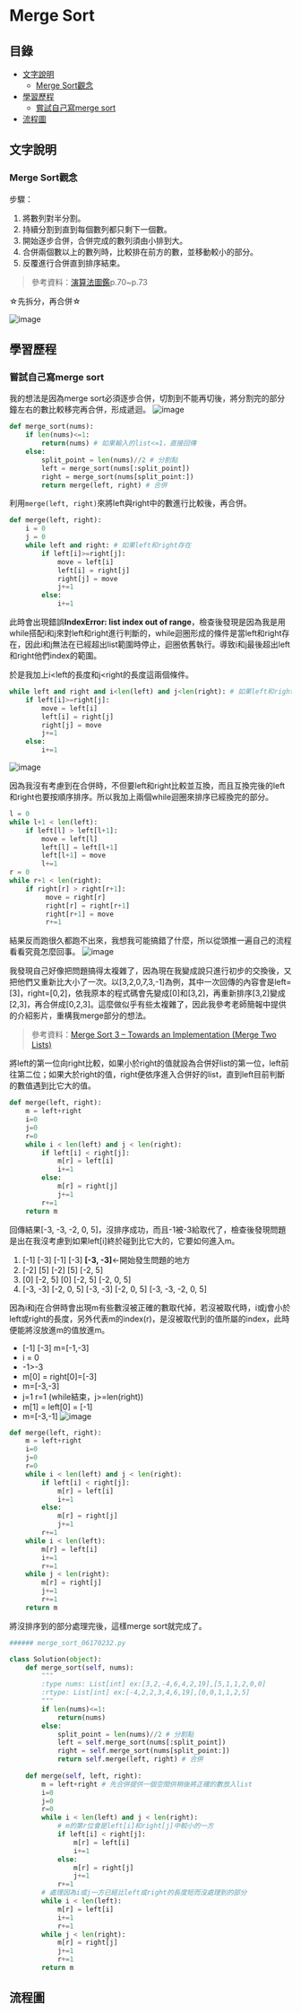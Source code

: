 # Merge Sort
## 目錄
* [文字說明](https://github.com/HTY62006/MyLearningNote/blob/master/HW2/Merge_Sort_%E6%B5%81%E7%A8%8B%E5%9C%96%E3%80%81%E5%AD%B8%E7%BF%92%E6%AD%B7%E7%A8%8B%E8%88%87%E6%96%87%E5%AD%97%E8%AA%AA%E6%98%8E.md#%E6%96%87%E5%AD%97%E8%AA%AA%E6%98%8E)
  * [Merge Sort觀念](https://github.com/HTY62006/MyLearningNote/blob/master/HW2/Merge_Sort_%E6%B5%81%E7%A8%8B%E5%9C%96%E3%80%81%E5%AD%B8%E7%BF%92%E6%AD%B7%E7%A8%8B%E8%88%87%E6%96%87%E5%AD%97%E8%AA%AA%E6%98%8E.md#merge-sort%E8%A7%80%E5%BF%B5)
* [學習歷程](https://github.com/HTY62006/MyLearningNote/blob/master/HW2/Merge_Sort_%E6%B5%81%E7%A8%8B%E5%9C%96%E3%80%81%E5%AD%B8%E7%BF%92%E6%AD%B7%E7%A8%8B%E8%88%87%E6%96%87%E5%AD%97%E8%AA%AA%E6%98%8E.md#%E5%AD%B8%E7%BF%92%E6%AD%B7%E7%A8%8B)
  * [嘗試自己寫merge sort](https://github.com/HTY62006/MyLearningNote/blob/master/HW2/Merge_Sort_%E6%B5%81%E7%A8%8B%E5%9C%96%E3%80%81%E5%AD%B8%E7%BF%92%E6%AD%B7%E7%A8%8B%E8%88%87%E6%96%87%E5%AD%97%E8%AA%AA%E6%98%8E.md#%E5%98%97%E8%A9%A6%E8%87%AA%E5%B7%B1%E5%AF%ABmerge-sort)
* [流程圖](https://github.com/HTY62006/MyLearningNote/blob/master/HW2/Merge_Sort_%E6%B5%81%E7%A8%8B%E5%9C%96%E3%80%81%E5%AD%B8%E7%BF%92%E6%AD%B7%E7%A8%8B%E8%88%87%E6%96%87%E5%AD%97%E8%AA%AA%E6%98%8E.md#%E6%B5%81%E7%A8%8B%E5%9C%96)
## 文字說明
### Merge Sort觀念
步驟：
1. 將數列對半分割。
2. 持續分割到直到每個數列都只剩下一個數。
3. 開始逐步合併，合併完成的數列須由小排到大。
4. 合併兩個數以上的數列時，比較排在前方的數，並移動較小的部分。
5. 反覆進行合併直到排序結束。
> 參考資料：[演算法圖鑑](https://www.books.com.tw/products/0010771263)p.70~p.73

☆先拆分，再合併☆

![image](https://images.plurk.com/4k4d6k74pXge9a0LLcSqqn.png)
## 學習歷程
### 嘗試自己寫merge sort
我的想法是因為merge sort必須逐步合併，切割到不能再切後，將分割完的部分鐘左右的數比較移完再合併，形成遞迴。
![image](https://images.plurk.com/7E37W8EnuOeWl6NL06LDDi.png)

```Python
def merge_sort(nums):
    if len(nums)<=1:
        return(nums) # 如果輸入的list<=1，直接回傳
    else:
        split_point = len(nums)//2 # 分割點
        left = merge_sort(nums[:split_point])
        right = merge_sort(nums[split_point:])
        return merge(left, right) # 合併
 ```
利用`merge(left, right)`來將left與right中的數進行比較後，再合併。
```Python
def merge(left, right):
    i = 0
    j = 0
    while left and right: # 如果left和right存在
        if left[i]>=right[j]:
            move = left[i]
            left[i] = right[j]
            right[j] = move
            j+=1
        else:
            i+=1
```
此時會出現錯誤**IndexError: list index out of range**，檢查後發現是因為我是用while搭配i和j來對left和right進行判斷的，while迴圈形成的條件是當left和right存在，因此i和j無法在已經超出list範圍時停止，迴圈依舊執行。導致i和j最後超出left和right他們index的範圍。

於是我加上i<left的長度和j<right的長度這兩個條件。
```Python
while left and right and i<len(left) and j<len(right): # 如果left和right存在
    if left[i]>=right[j]:
        move = left[i]
        left[i] = right[j]
        right[j] = move
        j+=1
    else:
        i+=1
```
![image](https://images.plurk.com/6g4kWS8T1KMnG63XByu03q.png)

因為我沒有考慮到在合併時，不但要left和right比較並互換，而且互換完後的left和right也要按順序排序。所以我加上兩個while迴圈來排序已經換完的部分。
```Python
l = 0
while l+1 < len(left):
    if left[l] > left[l+1]:
        move = left[l]
        left[l] = left[l+1]
        left[l+1] = move
        l+=1
r = 0
while r+1 < len(right):
    if right[r] > right[r+1]:
         move = right[r]
         right[r] = right[r+1]
         right[r+1] = move
         r+=1
```
結果反而跑很久都跑不出來，我想我可能搞錯了什麼，所以從頭推一遍自己的流程看看究竟怎麼回事。
![image](https://images.plurk.com/Be5KAsOMfLkGSF6yqp57s.png)

我發現自己好像把問題搞得太複雜了，因為現在我變成說只進行初步的交換後，又把他們又重新比大小了一次。以[3,2,0,7,3,-1]為例，其中一次回傳的內容會是left=[3]，right=[0,2]，依我原本的程式碼會先變成[0]和[3,2]，再重新排序[3,2]變成[2,3]，再合併成[0,2,3]。這麼做似乎有些太複雜了，因此我參考老師簡報中提供的介紹影片，重構我merge部分的想法。
> 參考資料：[Merge Sort 3 – Towards an Implementation (Merge Two Lists)](https://www.youtube.com/watch?v=s8kQm8yhZ8U)

將left的第一位向right比較，如果小於right的值就設為合併好list的第一位，left前往第二位；如果大於right的值，right便依序進入合併好的list，直到left目前判斷的數值遇到比它大的值。
```Python
def merge(left, right):
    m = left+right
    i=0
    j=0
    r=0
    while i < len(left) and j < len(right): 
        if left[i] < right[j]: 
            m[r] = left[i] 
            i+=1
        else: 
            m[r] = right[j] 
            j+=1
        r+=1
    return m
```
回傳結果[-3, -3, -2, 0, 5]，沒排序成功，而且-1被-3給取代了，檢查後發現問題是出在我沒考慮到如果left[i]終於碰到比它大的，它要如何進入m。
1. [-1] [-3]
   [-1] [-3] **[-3, -3]**←開始發生問題的地方
2. [-2] [5]
   [-2] [5] [-2, 5]
3. [0] [-2, 5]
   [0] [-2, 5] [-2, 0, 5]
4. [-3, -3] [-2, 0, 5]
   [-3, -3] [-2, 0, 5] [-3, -3, -2, 0, 5]

因為i和j在合併時會出現m有些數沒被正確的數取代掉，若沒被取代時，i或j會小於left或right的長度，另外代表m的index(r)，是沒被取代到的值所屬的index，此時便能將沒放進m的值放進m。
* [-1] [-3] m=[-1,-3]
* i = 0
* -1>-3
* m[0] = right[0]=[-3]
* m=[-3,-3]
* j=1 r=1 (while結束，j>=len(right))
* m[1] = left[0] = [-1]
* m=[-3,-1]
![image](https://images.plurk.com/K9ATGNjPWwsdJtGb1eZbc.jpg)
```Python
def merge(left, right):
    m = left+right
    i=0
    j=0
    r=0
    while i < len(left) and j < len(right): 
        if left[i] < right[j]: 
            m[r] = left[i] 
            i+=1
        else: 
            m[r] = right[j] 
            j+=1
        r+=1
    while i < len(left):
        m[r] = left[i]
        i+=1
        r+=1
    while j < len(right):
        m[r] = right[j]
        j+=1
        r+=1
    return m
```
將沒排序到的部分處理完後，這樣merge sort就完成了。
```Python
###### merge_sort_06170232.py

class Solution(object):
    def merge_sort(self, nums):
        """
        :type nums: List[int] ex:[3,2,-4,6,4,2,19],[5,1,1,2,0,0]
        :rtype: List[int] ex:[-4,2,2,3,4,6,19],[0,0,1,1,2,5]
        """
        if len(nums)<=1:
            return(nums)
        else:
            split_point = len(nums)//2 # 分割點
            left = self.merge_sort(nums[:split_point])
            right = self.merge_sort(nums[split_point:])
            return self.merge(left, right) # 合併
        
    def merge(self, left, right):
        m = left+right # 先合併提供一個空間供稍後將正確的數放入list
        i=0
        j=0
        r=0
        while i < len(left) and j < len(right): 
            # m的第r位會是left[i]和right[j]中較小的一方
            if left[i] < right[j]: 
                m[r] = left[i] 
                i+=1
            else: 
                m[r] = right[j] 
                j+=1
            r+=1
        # 處理因為i或j一方已經比left或right的長度短而沒處理到的部分
        while i < len(left):
            m[r] = left[i]
            i+=1
            r+=1
        while j < len(right):
            m[r] = right[j]
            j+=1
            r+=1
        return m 
```
## 流程圖                
